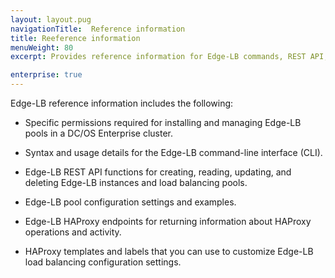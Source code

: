 ```yaml
---
layout: layout.pug
navigationTitle:  Reference information
title: Reeference information
menuWeight: 80
excerpt: Provides reference information for Edge-LB commands, REST API, HAProxy endpoints, and pool configuration settings

enterprise: true
---
```


Edge-LB reference information includes the following:
* Specific permissions required for installing and managing Edge-LB pools in a DC/OS Enterprise cluster.

* Syntax and usage details for the Edge-LB command-line interface (CLI).

* Edge-LB REST API functions for creating, reading, updating, and deleting Edge-LB instances and load balancing pools.

* Edge-LB pool configuration settings and examples.

* Edge-LB HAProxy endpoints for returning information about HAProxy operations and activity.

* HAProxy templates and labels that you can use to customize Edge-LB load balancing configuration settings.
